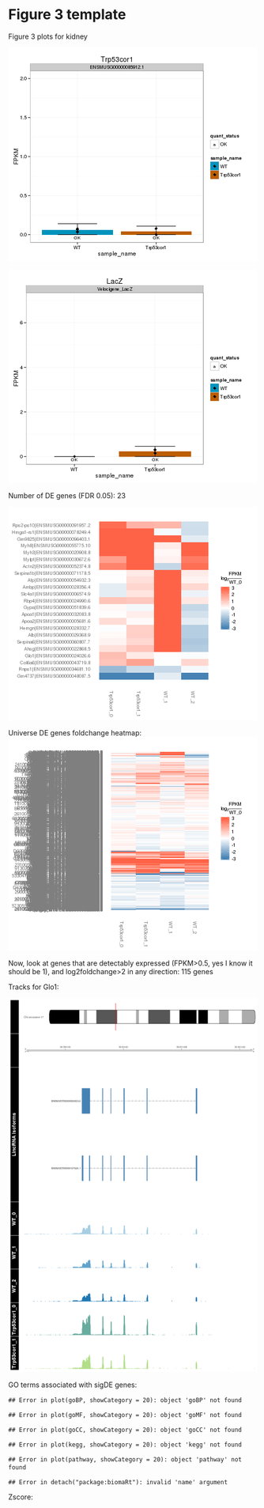 

Figure 3 template 
========================================================









Figure 3 plots for kidney

![plot of chunk lincp21](figure/lincp21-1.png) 

![plot of chunk lacZ](figure/lacZ-1.png) 



Number of DE genes (FDR 0.05): 23

![plot of chunk DEgenes_FC_Heatmap](figure/DEgenes_FC_Heatmap-1.png) 

Universe DE genes foldchange heatmap:
![plot of chunk UNIVERSE_DEgenes_FC_Heatmap](figure/UNIVERSE_DEgenes_FC_Heatmap-1.png) 





Now, look at genes that are detectably expressed (FPKM>0.5, yes I know it should be 1), and log2foldchange>2 in any direction: 115 genes












Tracks for Glo1: 

![plot of chunk track_vis](figure/track_vis-1.png) 




GO terms associated with sigDE genes: 





```
## Error in plot(goBP, showCategory = 20): object 'goBP' not found
```

```
## Error in plot(goMF, showCategory = 20): object 'goMF' not found
```

```
## Error in plot(goCC, showCategory = 20): object 'goCC' not found
```

```
## Error in plot(kegg, showCategory = 20): object 'kegg' not found
```

```
## Error in plot(pathway, showCategory = 20): object 'pathway' not found
```

```
## Error in detach("package:biomaRt"): invalid 'name' argument
```












Zscore:


